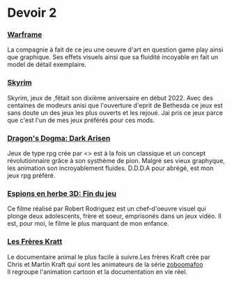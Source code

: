 # Devoir 2
 
### [Warframe](https://www.youtube.com/watch?v=MsbL8lFHrZI) 
La compagnie <digital extremes> à fait de ce jeu une oeuvre d'art en question game play ainsi que graphique.
Ses effets visuels ainsi que sa fluidité incoyable en fait un model de détail exemplaire.

### [Skyrim](https://www.youtube.com/watch?v=lTjRZ__-278)
Skyrim, jeux de <Bethesda Game Studios>,fêtait son dixième aniversaire en début 2022.
Avec des centaines de modeurs anisi que l'ouverture d'eprit de Bethesda ce jeux est sans doute un des jeux les plus ouverts et les rejoué.
Jai pris ce jeux parce que c'est l'un de mes jeux préférés pour ces mods.

### [Dragon's Dogma: Dark Arisen](https://www.youtube.com/watch?v=zpXjEvrz17g)
Jeux de type rpg crée par <<Capcom>> est à la fois un classique et un concept révolutionnaire grâce à son systhème de pion.
Malgré ses vieux graphyque, les animation son incroyablement fluides.
D.D.D.A pour abrégé, est mon jeux rpg préféré.

### [Espions en herbe 3D: Fin du jeu](https://www.youtube.com/watch?v=cc_w59HfVZE)
Ce filme réalisé par Robert Rodriguez est un chef-d'oeuvre visuel qui plonge deux adolescents, frère et soeur, emprisonés dans un jeux vidéo.
Il est, pour moi, le filme le plus marquant de mon enfance.

### [Les Frères Kratt](https://www.youtube.com/watch?v=HcuPyxbfgog&list=PLjbr2-02uh0y2pbvH-Fmt-UIo8wRElRal)
Le documentaire animal le plus facile à suivre.Les frères Kraft crée par Chris et Martin Kraft qui sont les animateurs de la série [zoboomafoo](https://youtu.be/cdbiSdQH8gk)  
Il regroupe l'animation cartoon et la documentation en vie réel.

